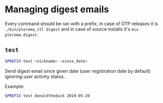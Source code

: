 # Managing digest emails
Every command should be ran with a prefix, in case of OTP releases it is `./bin/pleroma_ctl digest` and in case of source installs it's `mix pleroma.digest`.

## `test`

```sh
$PREFIX test <nickname> <since_date>
```

Send digest email since given date (user registration date by default) ignoring user activity status.

Example: 
```sh
$PREFIX test donaldtheduck 2019-05-20
```
